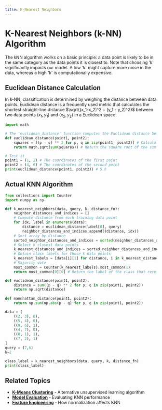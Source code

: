 ```yaml
---
title: K-Nearest Neighbors
---
```


# K-Nearest Neighbors (k-NN) Algorithm

The kNN algorithm works on a basic principle: a data point is likely to be in the same category as the data points it is closest to. Note that choosing 'k' significantly impacts our model. A low 'k' might capture more noise in the data, whereas a high 'k' is computationally expensive.

## Euclidean Distance Calculation

In k-NN, classification is determined by weighing the distance between data points. Euclidean distance is a frequently used metric that calculates the shortest straight-line distance $\sqrt{(x_1-x_2)^2 + (y_1 - y_2)^2}$ between two data points $(x_1, y_1)$ and $(x_2, y_2)$ in a Euclidean space.

```python
import math

# The 'euclidean_distance' function computes the Euclidean distance between two points
def euclidean_distance(point1, point2):
    squares = [(p - q) ** 2 for p, q in zip(point1, point2)] # Calculate squared distance for each dimension
    return math.sqrt(sum(squares)) # Return the square root of the sum of squares

# Test it
point1 = (1, 2) # The coordinates of the first point
point2 = (4, 6) # The coordinates of the second point
print(euclidean_distance(point1, point2)) # 5.0
```

## Actual KNN Algorithm

```python
from collections import Counter
import numpy as np

def k_nearest_neighbors(data, query, k, distance_fn):
    neighbor_distances_and_indices = []
    # Compute distance from each training data point
    for idx, label in enumerate(data):
        distance = euclidean_distance(label[0], query)
        neighbor_distances_and_indices.append((distance, idx))
    # Sort array by distance
    sorted_neighbor_distances_and_indices = sorted(neighbor_distances_and_indices)
    # Select k closest data points
    k_nearest_distances_and_indices = sorted_neighbor_distances_and_indices[:k]
    # Obtain class labels for those k data points
    k_nearest_labels = [data[i][1] for distance, i in k_nearest_distances_and_indices]
    # Majority vote
    most_common = Counter(k_nearest_labels).most_common(1)
    return most_common[0][0] # Return the label of the class that receives the majority vote

def euclidean_distance(point1, point2):
    distance = sum((p - q) ** 2 for p, q in zip(point1, point2))
    return np.sqrt(distance)
    
def mannhattan_distance(point1, point2):
    return np.sum(np.abs(p - q) for p, q in zip(point1, point2))

data = [
    ((2, 3), 0),
    ((5, 4), 0),
    ((9, 6), 1),
    ((4, 7), 0),
    ((8, 1), 1),
    ((7, 2), 1)
]
query = (7,6)
k=2

class_label = k_nearest_neighbors(data, query, k, distance_fn)
print(class_label)
```

## Related Topics

- **[K-Means Clustering](k_means_clustering.md)** - Alternative unsupervised learning algorithm
- **[Model Evaluation](../model_evaluation/metrics_and_validation.md)** - Evaluating KNN performance
- **[Feature Engineering](../feature_engineering/data_types_and_normalization.md)** - How normalization affects KNN
